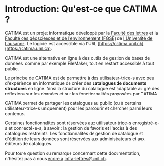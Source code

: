 # Introduction: Qu'est-ce que CATIMA ?

CATIMA est un projet informatique développé par la [Faculté des lettres](https://unil.ch/lettres) et la [Faculté des géosciences et de l'environnement (FGSE)](https://unil.ch/gse) de [l'Université de Lausanne](https://unil.ch/). Le logiciel est accessible via l'URL [https://catima.unil.ch](https://catima.unil.ch). 

CATIMA est une alternative en ligne à des outils de gestion de bases de données, comme par exemple FileMaker, tout en restant accessible à tout public. 

Le principe de CATIMA est de permettre à des utilisateur-trice-s avec peu d'expérience en informatique de créer des **catalogues de documents structurés** en ligne. Ainsi la structure du catalogue est adaptable au gré des réflexions sur les données et sur les fonctionnalités proposées par CATIMA.

CATIMA permet de partager les catalogues au public (ou à certains utilisateur-trice-s uniquement) pour les parcourir et chercher parmi leurs contenus. 

Certaines fonctionnalités sont réservées aux utilisateur-trice-s enregistré-e-s et connecté-e-s, à savoir : la gestion de favoris et l'accès à des catalogues restreints. Les fonctionnalités de gestion de catalogue et d'édition de leurs données sont réservées aux administrateurs et aux éditeurs de catalogues.

Pour toute question ou remarque concernant cette documentation, n'hésitez pas à nous [écrire à](mailto:infra-lettres@unil.ch) infra-lettres@unil.ch.


